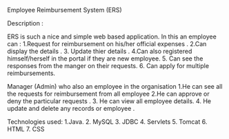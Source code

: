  Employee Reimbursement System (ERS)
 
 Description :
 
  ERS is  such a nice  and simple web based  application. In this an employee can :
  1.Request for reimbursement on his/her official expenses  .
  2.Can display the details .
  3. Update thier details .
  4.Can also registered himself/herself in the portal if they are new employee.
  5. Can see the responses from the manger on their requests.
  6. Can apply for multiple reimbursements.
  
  
  Manager (Admin) who also an employee in the organisation 
  1.He can see all the  requests for reimbursement from all employee
  2.He can approve or deny the particular requests .
  3. He can view all employee details.
  4. He update and delete any records or employee .

Technologies used:
1.Java.
2. MySQL
3. JDBC
4. Servlets
5. Tomcat
6. HTML
7. CSS
